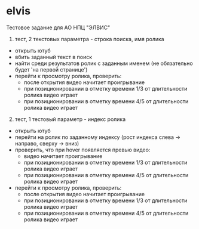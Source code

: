 # elvis
Тестовое задание для АО НПЦ "ЭЛВИС"

1. тест, 2 текстовых параметра - строка поиска, имя ролика
- открыть ютуб
- вбить заданный текст в поиск
- найти среди результатов ролик с заданным именем (не обязательно будет 'на первой странице')
- перейти к просмотру ролика, проверить:
	* после открытия видео начитает проигрывание
	* при позиционировании в отметку времени 1/3 от длительности ролика видео играет
	* при позиционировании в отметку времени 4/5 от длительности ролика видео играет

2. тест, 1 тестовый параметр - индекс ролика
- открыть ютуб
- перейти на ролик по заданному индексу (рост индекса слева -> направо, сверху -> вниз)
- проверить, что при hover появляется превью видео:
	* видео начитает проигрывание
	* при позиционировании в отметку времени 1/3 от длительности ролика видео играет
	* при позиционировании в отметку времени 4/5 от длительности ролика видео играет
- перейти к просмотру ролика, проверить:
	* после открытия видео начитает проигрывание
	* при позиционировании в отметку времени 1/3 от длительности ролика видео играет
	* при позиционировании в отметку времени 4/5 от длительности ролика видео играет

